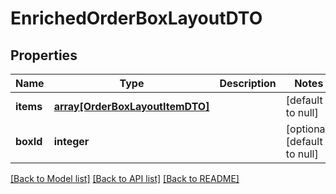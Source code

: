 # EnrichedOrderBoxLayoutDTO

## Properties
Name | Type | Description | Notes
------------ | ------------- | ------------- | -------------
**items** | [**array[OrderBoxLayoutItemDTO]**](OrderBoxLayoutItemDTO.md) |  | [default to null]
**boxId** | **integer** |  | [optional] [default to null]

[[Back to Model list]](../README.md#documentation-for-models) [[Back to API list]](../README.md#documentation-for-api-endpoints) [[Back to README]](../README.md)


